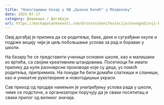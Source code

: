 ```yaml
---
title: "Новогодишњи базар у ОШ „Бранко Ћопић“ у Младенову"
date: 2025-07-17
category: Дешавања / Догађаји
url: https://backapalankavesti.com/drustvo/manifestacije/novogodisnji-bazar-u-os-branko-copic-u-mladenovu/
---
```


Овај догађај је прилика да се родитељи, баке, деке и суграђани окупе и подрже акцију чији је циљ побољшање услова за рад и боравак у школи.

На базару ће се представити ученици основне школе, као и малишани из вртића, са својим креативним штандовима. Посетиоци ће имати прилику да купе разноврсне производе које су деца, уз помоћ родитеља, припремила. На понуди ће бити домаћи слаткиши и сланиши, као и уникатне рукотворине и новогодишњи украси.

Сав приход од продаје намењен је унапређењу услова рада у школи, чиме се подстиче, а организатори поручују да је сваки посетилац и сваки прилог од великог значаја.
